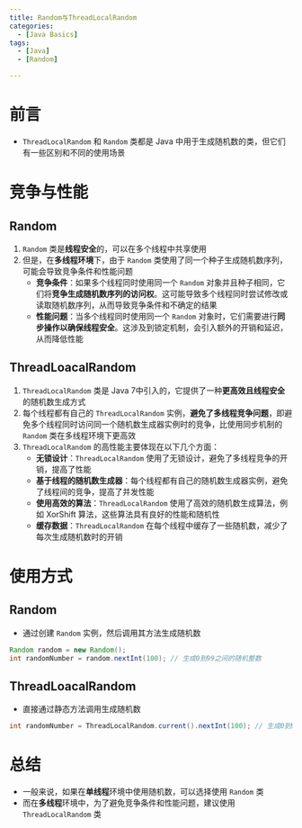 ```yaml
---
title: Random与ThreadLocalRandom
categories:
  - [Java Basics]
tags:
  - [Java]
  - [Random]

---
```


# 前言

- `ThreadLocalRandom` 和 `Random` 类都是 Java 中用于生成随机数的类，但它们有一些区别和不同的使用场景

<!--more-->



# 竞争与性能

## Random

1. `Random` 类是**线程安全**的，可以在多个线程中共享使用
2. 但是，在**多线程环境**下，由于 `Random` 类使用了同一个种子生成随机数序列，可能会导致竞争条件和性能问题
    - **竞争条件**：如果多个线程同时使用同一个 `Random` 对象并且种子相同，它们将**竞争生成随机数序列的访问权**。这可能导致多个线程同时尝试修改或读取随机数序列，从而导致竞争条件和不确定的结果
    - **性能问题**：当多个线程同时使用同一个 `Random` 对象时，它们需要进行**同步操作以确保线程安全**。这涉及到锁定机制，会引入额外的开销和延迟，从而降低性能

## ThreadLoacalRandom

1. `ThreadLocalRandom` 类是 Java 7中引入的，它提供了一种**更高效且线程安全**的随机数生成方式
2. 每个线程都有自己的 `ThreadLocalRandom` 实例，**避免了多线程竞争问题**，即避免多个线程同时访问同一个随机数生成器实例时的竞争，比使用同步机制的 `Random` 类在多线程环境下更高效
3. `ThreadLocalRandom` 的高性能主要体现在以下几个方面：
    - **无锁设计**：`ThreadLocalRandom` 使用了无锁设计，避免了多线程竞争的开销，提高了性能
    - **基于线程的随机数生成器**：每个线程都有自己的随机数生成器实例，避免了线程间的竞争，提高了并发性能
    - **使用高效的算法**：`ThreadLocalRandom` 使用了高效的随机数生成算法，例如 XorShift 算法，这些算法具有良好的性能和随机性
    - **缓存数据**：`ThreadLocalRandom` 在每个线程中缓存了一些随机数，减少了每次生成随机数时的开销



# 使用方式

## Random

- 通过创建 `Random` 实例，然后调用其方法生成随机数

```java
Random random = new Random();
int randomNumber = random.nextInt(100); // 生成0到99之间的随机整数
```

## ThreadLoacalRandom

- 直接通过静态方法调用生成随机数

```java
int randomNumber = ThreadLocalRandom.current().nextInt(100); // 生成0到99之间的随机整数
```



# 总结

- 一般来说，如果在**单线程**环境中使用随机数，可以选择使用 `Random` 类
- 而在**多线程**环境中，为了避免竞争条件和性能问题，建议使用 `ThreadLocalRandom` 类